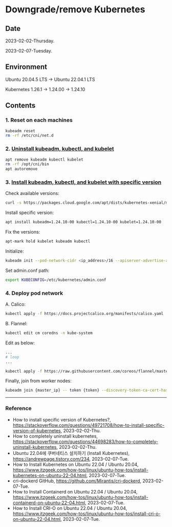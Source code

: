 # Downgrade/remove Kubernetes

## Date

2023-02-02-Thursday.

2023-02-07-Tuesday.

## Environment

Ubuntu 20.04.5 LTS -> Ubuntu 22.04.1 LTS

Kubernetes 1.26.1 -> 1.24.00 -> 1.24.10

## Contents

### 1. Reset on each machines

```Bash
kubeadm reset
rm -rf /etc/cni/net.d
```

### 2. [Uninstall kubeadm, kubectl, and kubelet](https://stackoverflow.com/questions/44698283/how-to-completely-uninstall-kubernetes)

```Bash
apt remove kubeadm kubectl kubelet
rm -rf /opt/cni/bin
apt autoremove
```

### 3. [Install kubeadm, kubectl, and kubelet with specific version](https://stackoverflow.com/questions/49721708/how-to-install-specific-version-of-kubernetes)

Check available versions:

```Bash
curl -s https://packages.cloud.google.com/apt/dists/kubernetes-xenial/main/binary-amd64/Packages | grep Version | awk '{print $2}'
```

Install specific version:

```Bash
apt install kubeadm=1.24.10-00 kubectl=1.24.10-00 kubelet=1.24.10-00
```

Fix the versions:

```Bash
apt-mark hold kubelet kubeadm kubectl
```

Initialize:

```Bash
kubeadm init --pod-network-cidr <ip_address>/16 --apiserver-advertise-address=<master_node_ip_address>
```

Set admin.conf path:

```Bash
export KUBECONFIG=/etc/kubernetes/admin.conf
```


### 4. Deploy pod network

A. Calico:

```Bash
kubectl apply -f https://docs.projectcalico.org/manifests/calico.yaml
```

B. Flannel:

```Bash
kubectl edit cm coredns -n kube-system
```

Edit as below:

```Bash
...
# loop
...
```

```Bash
kubectl apply -f https://raw.githubusercontent.com/coreos/flannel/master/Documentation/kube-flannel.yml
```

Finally, join from worker nodes:

```Bash
kubeadm join {master_ip} -- token {token} --discovery-token-ca-cert-hash {sha256}
```

---

### Reference
- How to install specific version of Kubernetes?, https://stackoverflow.com/questions/49721708/how-to-install-specific-version-of-kubernetes, 2023-02-02-Thu.
- How to completely uninstall kubernetes, https://stackoverflow.com/questions/44698283/how-to-completely-uninstall-kubernetes, 2023-02-02-Thu.
- Ubuntu 22.04에 쿠버네티스 설치하기 (Install Kubernetes), https://andrewpage.tistory.com/234, 2023-02-07-Tue.
- How to Install Kubernetes on Ubuntu 22.04 / Ubuntu 20.04, https://www.itzgeek.com/how-tos/linux/ubuntu-how-tos/install-kubernetes-on-ubuntu-22-04.html, 2023-02-07-Tue.
- cri-dockerd GitHub, https://github.com/Mirantis/cri-dockerd, 2023-02-07-Tue.
- How to Install Containerd on Ubuntu 22.04 / Ubuntu 20.04, https://www.itzgeek.com/how-tos/linux/ubuntu-how-tos/install-containerd-on-ubuntu-22-04.html, 2023-02-07-Tue.
- How to Install CRI-O on Ubuntu 22.04 / Ubuntu 20.04, https://www.itzgeek.com/how-tos/linux/ubuntu-how-tos/install-cri-o-on-ubuntu-22-04.html, 2023-02-07-Tue.
